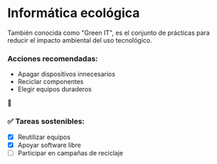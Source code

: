 # Informática ecológica

También conocida como "Green IT", es el conjunto de prácticas para reducir el impacto ambiental del uso tecnológico.

### Acciones recomendadas:
- Apagar dispositivos innecesarios
- Reciclar componentes
- Elegir equipos duraderos

📸  


### ✅ Tareas sostenibles:
- [x] Reutilizar equipos
- [x] Apoyar software libre
- [ ] Participar en campañas de reciclaje
